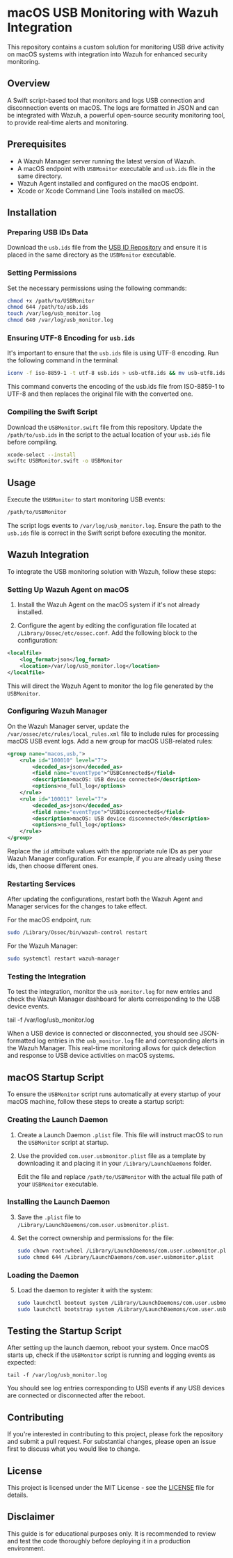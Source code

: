 # macOS USB Monitoring with Wazuh Integration

This repository contains a custom solution for monitoring USB drive activity on macOS systems with integration into Wazuh for enhanced security monitoring.

## Overview

A Swift script-based tool that monitors and logs USB connection and disconnection events on macOS. The logs are formatted in JSON and can be integrated with Wazuh, a powerful open-source security monitoring tool, to provide real-time alerts and monitoring.

## Prerequisites

- A Wazuh Manager server running the latest version of Wazuh.
- A macOS endpoint with `USBMonitor` executable and `usb.ids` file in the same directory.
- Wazuh Agent installed and configured on the macOS endpoint.
- Xcode or Xcode Command Line Tools installed on macOS.

## Installation

### Preparing USB IDs Data

Download the `usb.ids` file from the [USB ID Repository](http://www.linux-usb.org/usb-ids.html) and ensure it is placed in the same directory as the `USBMonitor` executable.

### Setting Permissions

Set the necessary permissions using the following commands:

```sh
chmod +x /path/to/USBMonitor
chmod 644 /path/to/usb.ids
touch /var/log/usb_monitor.log
chmod 640 /var/log/usb_monitor.log
```

### Ensuring UTF-8 Encoding for `usb.ids`

It's important to ensure that the `usb.ids` file is using UTF-8 encoding. Run the following command in the terminal:

```sh
iconv -f iso-8859-1 -t utf-8 usb.ids > usb-utf8.ids && mv usb-utf8.ids usb.ids
```

This command converts the encoding of the usb.ids file from ISO-8859-1 to UTF-8 and then replaces the original file with the converted one.

### Compiling the Swift Script

Download the `USBMonitor.swift` file from this repository.  Update the `/path/to/usb.ids` in the script to the actual location of your `usb.ids` file before compiling.

```sh
xcode-select --install
swiftc USBMonitor.swift -o USBMonitor
```

## Usage

Execute the `USBMonitor` to start monitoring USB events:

```sh
/path/to/USBMonitor
```

The script logs events to `/var/log/usb_monitor.log`. Ensure the path to the `usb.ids` file is correct in the Swift script before executing the monitor.

## Wazuh Integration

To integrate the USB monitoring solution with Wazuh, follow these steps:

### Setting Up Wazuh Agent on macOS

1. Install the Wazuh Agent on the macOS system if it's not already installed.

2. Configure the agent by editing the configuration file located at `/Library/Ossec/etc/ossec.conf`. Add the following block to the configuration:

```xml
<localfile>
    <log_format>json</log_format>
    <location>/var/log/usb_monitor.log</location>
</localfile>
```

This will direct the Wazuh Agent to monitor the log file generated by the `USBMonitor`.

### Configuring Wazuh Manager

On the Wazuh Manager server, update the `/var/ossec/etc/rules/local_rules.xml` file to include rules for processing macOS USB event logs. Add a new group for macOS USB-related rules:

```xml
<group name="macos,usb,">
    <rule id="100010" level="7">
        <decoded_as>json</decoded_as>
        <field name="eventType">^USBConnected$</field>
        <description>macOS: USB device connected</description>
        <options>no_full_log</options>
    </rule>
    <rule id="100011" level="7">
        <decoded_as>json</decoded_as>
        <field name="eventType">^USBDisconnected$</field>
        <description>macOS: USB device disconnected</description>
        <options>no_full_log</options>
    </rule>
</group>
```
Replace the `id` attribute values with the appropriate rule IDs as per your Wazuh Manager configuration.  For example, if you are already using these ids, then choose different ones.

### Restarting Services

After updating the configurations, restart both the Wazuh Agent and Manager services for the changes to take effect.

For the macOS endpoint, run:

```sh
sudo /Library/Ossec/bin/wazuh-control restart
```

For the Wazuh Manager:

```sh
sudo systemctl restart wazuh-manager
```
### Testing the Integration

To test the integration, monitor the `usb_monitor.log` for new entries and check the Wazuh Manager dashboard for alerts corresponding to the USB device events.

tail -f /var/log/usb_monitor.log

When a USB device is connected or disconnected, you should see JSON-formatted log entries in the `usb_monitor.log` file and corresponding alerts in the Wazuh Manager. This real-time monitoring allows for quick detection and response to USB device activities on macOS systems.

## macOS Startup Script

To ensure the `USBMonitor` script runs automatically at every startup of your macOS machine, follow these steps to create a startup script:

### Creating the Launch Daemon

1. Create a Launch Daemon `.plist` file. This file will instruct macOS to run the `USBMonitor` script at startup.

2. Use the provided `com.user.usbmonitor.plist` file as a template by downloading it and placing it in your `/Library/LaunchDaemons` folder.

    Edit the file and replace `/path/to/USBMonitor` with the actual file path of your `USBMonitor` executable.

### Installing the Launch Daemon

3. Save the `.plist` file to `/Library/LaunchDaemons/com.user.usbmonitor.plist`.

4. Set the correct ownership and permissions for the file:

    ```sh
    sudo chown root:wheel /Library/LaunchDaemons/com.user.usbmonitor.plist
    sudo chmod 644 /Library/LaunchDaemons/com.user.usbmonitor.plist
    ```

### Loading the Daemon

5. Load the daemon to register it with the system:

    ```sh
    sudo launchctl bootout system /Library/LaunchDaemons/com.user.usbmonitor.plist
    sudo launchctl bootstrap system /Library/LaunchDaemons/com.user.usbmonitor.plist
    ```

## Testing the Startup Script

After setting up the launch daemon, reboot your system. Once macOS starts up, check if the `USBMonitor` script is running and logging events as expected:

    tail -f /var/log/usb_monitor.log

You should see log entries corresponding to USB events if any USB devices are connected or disconnected after the reboot.

## Contributing

If you're interested in contributing to this project, please fork the repository and submit a pull request. For substantial changes, please open an issue first to discuss what you would like to change.

## License

This project is licensed under the MIT License - see the [LICENSE](LICENSE) file for details.

## Disclaimer

This guide is for educational purposes only. It is recommended to review and test the code thoroughly before deploying it in a production environment.

